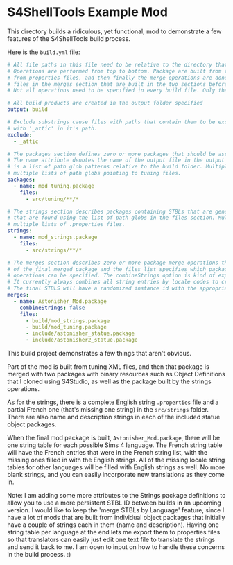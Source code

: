 # S4ShellTools Example Mod

This directory builds a ridiculous, yet functional, mod to demonstrate a few features of the S4ShellTools build process.

Here is the `build.yml` file:
```yaml
# All file paths in this file need to be relative to the directory that this file is in.
# Operations are performed from top to bottom. Package are built from tuning, then strings are built
# from properties files, and then finally the merge operations are done. This allows you to reference
# files in the merges section that are built in the two sections before it.
# Not all operations need to be specified in every build file. Only the output field is required.

# All build products are created in the output folder specified
output: build

# Exclude substrings cause files with paths that contain them to be excluded. This will skip anything
# with '_attic' in it's path.
exclude:
  - _attic

# The packages section defines zero or more packages that should be assembled from tuning XML files.
# The name attribute denotes the name of the output file in the output folder, and the files section
# is a list of path glob patterns relative to the build folder. Multiple packages can be built from 
# multiple lists of path globs pointing to tuning files. 
packages:
  - name: mod_tuning.package
    files:
      - src/tuning/**/*

# The strings section describes packages containing STBLs that are generated from plain text .properties files
# that are found using the list of path globs in the files section. Multiple strings packages can be built from
# multiple lists of .properties files.
strings:
  - name: mod_strings.package
    files:
      - src/strings/**/*

# The merges section describes zero or more package merge operations that should be done. The name indicates the name
# of the final merged package and the files list specifies which packages should be merged into the final one. Multiple merge 
# operations can be specified. The combineStrings option is kind of experimental and isn't working correctly at the moment. 
# It currently always combines all string entries by locale codes to create one unified STBL for each possible locale code.
# The final STBLS will have a randomized instance id with the appropriate language code set.
merges:
  - name: Astonisher_Mod.package
    combineStrings: false
    files:
      - build/mod_strings.package
      - build/mod_tuning.package
      - include/astonisher_statue.package
      - include/astonisher2_statue.package
```

This build project demonstrates a few things that aren't obvious. 

Part of the mod is built from tuning XML files, and then that package is merged with two packages with binary resources such as Object Definitions that I cloned using S4Studio, as well as the package built by the strings operations.

As for the strings, there is a complete English string `.properties` file and a partial French one (that's missing one string) in the `src/strings` folder. There are also name and description strings in each of the included statue object packages. 

When the final mod package is built, `Astonisher_Mod.package`, there will be one string table for each possible Sims 4 language. The French string table will have the French entries that were in the French string list, with the missing ones filled in with the English strings. All of the missing locale string tables for other languages will be filled with English strings as well. No more blank strings, and you can easily incorporate new translations as they come in. 

Note: I am adding some more attributes to the Strings package definitions to allow you to use a more persistent STBL ID between builds in an upcoming version. I would like to keep the 'merge STBLs by Language' feature, since I have a lot of mods that are built from individual object packages that initially have a couple of strings each in them (name and description). Having one string table per language at the end lets me export them to properties files so that translators can easily just edit one text file to translate the strings and send it back to me. I am open to input on how to handle these concerns in the build process. :)